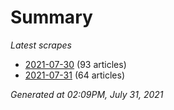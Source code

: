 # Summary
*Latest scrapes*
* [2021-07-30](https://github.com/nuuuwan/news_lk/blob/data/news_lk.2021-07-30.json) (93 articles)
* [2021-07-31](https://github.com/nuuuwan/news_lk/blob/data/news_lk.2021-07-31.json) (64 articles)

*Generated at 02:09PM, July 31, 2021*